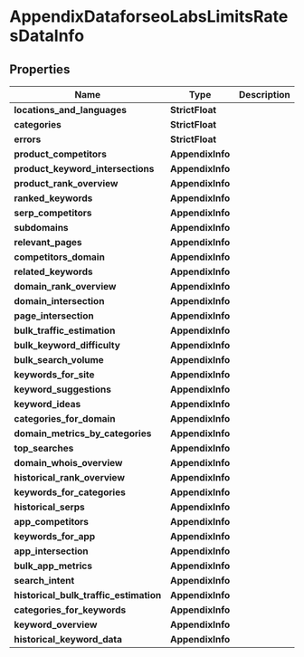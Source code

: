 # AppendixDataforseoLabsLimitsRatesDataInfo


## Properties

| Name | Type | Description | Notes |
|------------ | ------------- | ------------- | -------------|
**locations_and_languages** | **StrictFloat** |  |[optional]|
**categories** | **StrictFloat** |  |[optional]|
**errors** | **StrictFloat** |  |[optional]|
**product_competitors** | **AppendixInfo** |  |[optional]|
**product_keyword_intersections** | **AppendixInfo** |  |[optional]|
**product_rank_overview** | **AppendixInfo** |  |[optional]|
**ranked_keywords** | **AppendixInfo** |  |[optional]|
**serp_competitors** | **AppendixInfo** |  |[optional]|
**subdomains** | **AppendixInfo** |  |[optional]|
**relevant_pages** | **AppendixInfo** |  |[optional]|
**competitors_domain** | **AppendixInfo** |  |[optional]|
**related_keywords** | **AppendixInfo** |  |[optional]|
**domain_rank_overview** | **AppendixInfo** |  |[optional]|
**domain_intersection** | **AppendixInfo** |  |[optional]|
**page_intersection** | **AppendixInfo** |  |[optional]|
**bulk_traffic_estimation** | **AppendixInfo** |  |[optional]|
**bulk_keyword_difficulty** | **AppendixInfo** |  |[optional]|
**bulk_search_volume** | **AppendixInfo** |  |[optional]|
**keywords_for_site** | **AppendixInfo** |  |[optional]|
**keyword_suggestions** | **AppendixInfo** |  |[optional]|
**keyword_ideas** | **AppendixInfo** |  |[optional]|
**categories_for_domain** | **AppendixInfo** |  |[optional]|
**domain_metrics_by_categories** | **AppendixInfo** |  |[optional]|
**top_searches** | **AppendixInfo** |  |[optional]|
**domain_whois_overview** | **AppendixInfo** |  |[optional]|
**historical_rank_overview** | **AppendixInfo** |  |[optional]|
**keywords_for_categories** | **AppendixInfo** |  |[optional]|
**historical_serps** | **AppendixInfo** |  |[optional]|
**app_competitors** | **AppendixInfo** |  |[optional]|
**keywords_for_app** | **AppendixInfo** |  |[optional]|
**app_intersection** | **AppendixInfo** |  |[optional]|
**bulk_app_metrics** | **AppendixInfo** |  |[optional]|
**search_intent** | **AppendixInfo** |  |[optional]|
**historical_bulk_traffic_estimation** | **AppendixInfo** |  |[optional]|
**categories_for_keywords** | **AppendixInfo** |  |[optional]|
**keyword_overview** | **AppendixInfo** |  |[optional]|
**historical_keyword_data** | **AppendixInfo** |  |[optional]|
